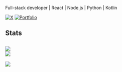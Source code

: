 Full-stack developer | React | Node.js | Python | Kotlin

[![X](https://img.shields.io/badge/X-black?style=flat-square&logo=)](https://x.com/jk08y)
[![Portfolio](https://img.shields.io/badge/Portfolio-black?style=flat-square&logo=safari)](https://pf.jkapp.pro)

## Stats

![](https://github-readme-stats.vercel.app/api?username=jk08y&theme=dark&hide_border=false&include_all_commits=true&count_private=false)<br/>
![](https://github-readme-streak-stats.herokuapp.com/?user=jk08y&theme=dark&hide_border=false)<br/>
---
[![](https://visitcount.itsvg.in/api?id=jk08y&icon=0&color=0)](https://visitcount.itsvg.in)

<div align="center">
    
</div>

